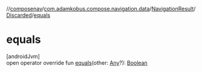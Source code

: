 //[composenav](../../../../index.md)/[com.adamkobus.compose.navigation.data](../../index.md)/[NavigationResult](../index.md)/[Discarded](index.md)/[equals](equals.md)

# equals

[androidJvm]\
open operator override fun [equals](equals.md)(other: [Any](https://kotlinlang.org/api/latest/jvm/stdlib/kotlin/-any/index.html)?): [Boolean](https://kotlinlang.org/api/latest/jvm/stdlib/kotlin/-boolean/index.html)
